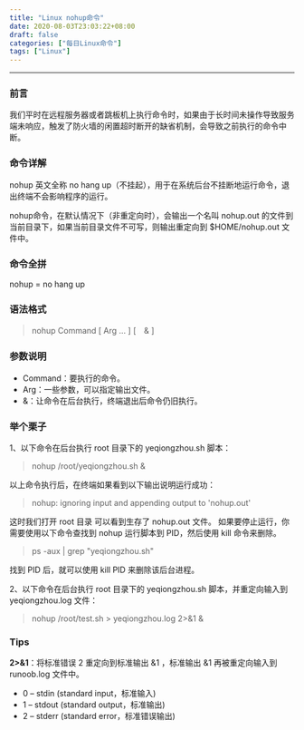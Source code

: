 ```yaml
---
title: "Linux nohup命令"
date: 2020-08-03T23:03:22+08:00
draft: false
categories: ["每日Linux命令"]
tags: ["Linux"]
---
```


---

### 前言

我们平时在远程服务器或者跳板机上执行命令时，如果由于长时间未操作导致服务端未响应，触发了防火墙的闲置超时断开的缺省机制，会导致之前执行的命令中断。

### 命令详解

nohup 英文全称 no hang up（不挂起），用于在系统后台不挂断地运行命令，退出终端不会影响程序的运行。

nohup命令，在默认情况下（非重定向时），会输出一个名叫 nohup.out 的文件到当前目录下，如果当前目录文件不可写，则输出重定向到 $HOME/nohup.out 文件中。

### 命令全拼

nohup = no hang up

### 语法格式

> nohup Command [ Arg … ] [　& ]

### 参数说明

- Command：要执行的命令。
- Arg：一些参数，可以指定输出文件。
- &：让命令在后台执行，终端退出后命令仍旧执行。

### 举个栗子

1、以下命令在后台执行 root 目录下的 yeqiongzhou.sh 脚本：

> nohup /root/yeqiongzhou.sh &

以上命令执行后，在终端如果看到以下输出说明运行成功：

> nohup: ignoring input and appending output to 'nohup.out'

这时我们打开 root 目录 可以看到生存了 nohup.out 文件。
如果要停止运行，你需要使用以下命令查找到 nohup 运行脚本到 PID，然后使用 kill 命令来删除。

> ps -aux | grep "yeqiongzhou.sh"

找到 PID 后，就可以使用 kill PID 来删除该后台进程。

2、以下命令在后台执行 root 目录下的 yeqiongzhou.sh 脚本，并重定向输入到 yeqiongzhou.log 文件：

> nohup /root/test.sh > yeqiongzhou.log 2>&1 &

### Tips

**2>&1**：将标准错误 2 重定向到标准输出 &1 ，标准输出 &1 再被重定向输入到 runoob.log 文件中。

- 0 – stdin (standard input，标准输入)
- 1 – stdout (standard output，标准输出)
- 2 – stderr (standard error，标准错误输出)
